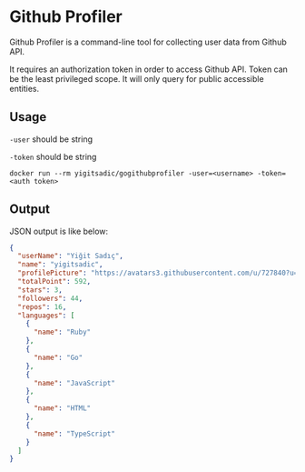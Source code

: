 # Github Profiler

Github Profiler is a command-line tool for collecting user data from Github API.

It requires an authorization token in order to access Github API.
Token can be the least privileged scope. It will only query for public accessible entities.

## Usage

`-user` should be string

`-token` should be string

```
docker run --rm yigitsadic/gogithubprofiler -user=<username> -token=<auth token>
```

## Output

JSON output is like below:

```json
{
  "userName": "Yiğit Sadıç",
  "name": "yigitsadic",
  "profilePicture": "https://avatars3.githubusercontent.com/u/727840?u=1cd118b339885ab5d46aeec8bb40d6ba31652203&v=4",
  "totalPoint": 592,
  "stars": 3,
  "followers": 44,
  "repos": 16,
  "languages": [
    {
      "name": "Ruby"
    },
    {
      "name": "Go"
    },
    {
      "name": "JavaScript"
    },
    {
      "name": "HTML"
    },
    {
      "name": "TypeScript"
    }
  ]
}
```
